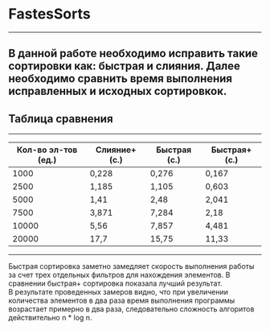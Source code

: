 # FastesSorts
---  
В данной работе необходимо исправить такие сортировки как: быстрая и слияния. Далее необходимо сравнить время выполнения исправленных и исходных сортировкок.   
---
## **Таблица сравнения**  
---
|Кол-во эл-тов (ед.)|Слияние+ (с.)|Быстрая (с.)|Быстрая+ (с.)|
|----------|-----------|-----------|-----------|
|1000    |0,228      |0,276      |0,167      |
|2500    |1,185      |1,105      |0,603      |
|5000    |1,41      |2,48       |2,041      |
|7500    |3,871      |7,284     |2,18      |
|10000  |5,56       |7,857     |4,481      |
|20000   |17,7      |15,75     |11,33     |   
---  
Быстрая сортировка заметно замедляет скорость выполнения работы за счет трех отдельных фильтров для нахождения элементов. В сравнении быстрая+ сортировка показала лучший результат.  
В результате проведенных замеров видно, что при увеличении количества элементов в два раза время выполнения программы возрастает примерно в два раза, следовательно сложность алгоритов действительно n * log n.
